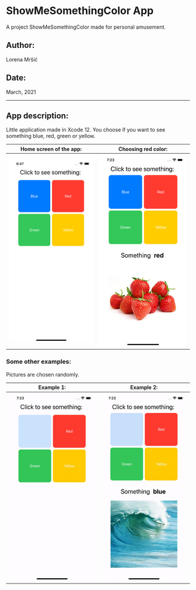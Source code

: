 # ShowMeSomethingColor App
A project ShowMeSomethingColor made for personal amusement.

## **Author**:

Lorena Mršić

## **Date**:

March, 2021

---

## **App description**:

Little application made in Xcode 12. You choose if you want to see something blue, red, green or yellow.


**Home screen of the app**:           |  **Choosing red color**:
:-------------------------:|:-------------------------:
![app1](/ss/home_app.png)  |  ![app1](/ss/app.png)



### **Some other examples**:

Pictures are chosen randomly. 


**Example 1**:           |  **Example 2**:
:-------------------------:|:-------------------------:
![gif1](/ss/appgif1.gif)  |  ![gif2](/ss/appgif2.gif)




